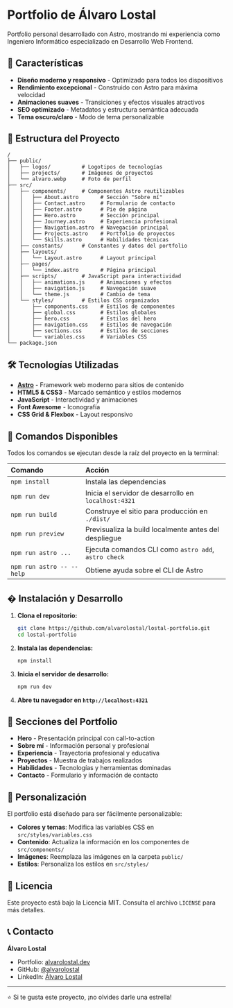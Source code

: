 # Portfolio de Álvaro Lostal

Portfolio personal desarrollado con Astro, mostrando mi experiencia como Ingeniero Informático especializado en Desarrollo Web Frontend.

## 🌟 Características

- **Diseño moderno y responsivo** - Optimizado para todos los dispositivos
- **Rendimiento excepcional** - Construido con Astro para máxima velocidad
- **Animaciones suaves** - Transiciones y efectos visuales atractivos
- **SEO optimizado** - Metadatos y estructura semántica adecuada
- **Tema oscuro/claro** - Modo de tema personalizable

## 🚀 Estructura del Proyecto

```text
/
├── public/
│   ├── logos/          # Logotipos de tecnologías
│   ├── projects/       # Imágenes de proyectos
│   └── alvaro.webp     # Foto de perfil
├── src/
│   ├── components/     # Componentes Astro reutilizables
│   │   ├── About.astro       # Sección "Sobre mí"
│   │   ├── Contact.astro     # Formulario de contacto
│   │   ├── Footer.astro      # Pie de página
│   │   ├── Hero.astro        # Sección principal
│   │   ├── Journey.astro     # Experiencia profesional
│   │   ├── Navigation.astro  # Navegación principal
│   │   ├── Projects.astro    # Portfolio de proyectos
│   │   └── Skills.astro      # Habilidades técnicas
│   ├── constants/      # Constantes y datos del portfolio
│   ├── layouts/
│   │   └── Layout.astro      # Layout principal
│   ├── pages/
│   │   └── index.astro       # Página principal
│   ├── scripts/        # JavaScript para interactividad
│   │   ├── animations.js     # Animaciones y efectos
│   │   ├── navigation.js     # Navegación suave
│   │   └── theme.js          # Cambio de tema
│   └── styles/         # Estilos CSS organizados
│       ├── components.css    # Estilos de componentes
│       ├── global.css        # Estilos globales
│       ├── hero.css          # Estilos del hero
│       ├── navigation.css    # Estilos de navegación
│       ├── sections.css      # Estilos de secciones
│       └── variables.css     # Variables CSS
└── package.json
```

## 🛠️ Tecnologías Utilizadas

- **[Astro](https://astro.build/)** - Framework web moderno para sitios de contenido
- **HTML5 & CSS3** - Marcado semántico y estilos modernos
- **JavaScript** - Interactividad y animaciones
- **Font Awesome** - Iconografía
- **CSS Grid & Flexbox** - Layout responsivo

## 🧞 Comandos Disponibles

Todos los comandos se ejecutan desde la raíz del proyecto en la terminal:

| Comando                   | Acción                                                      |
| :------------------------ | :---------------------------------------------------------- |
| `npm install`             | Instala las dependencias                                    |
| `npm run dev`             | Inicia el servidor de desarrollo en `localhost:4321`       |
| `npm run build`           | Construye el sitio para producción en `./dist/`            |
| `npm run preview`         | Previsualiza la build localmente antes del despliegue      |
| `npm run astro ...`       | Ejecuta comandos CLI como `astro add`, `astro check`       |
| `npm run astro -- --help` | Obtiene ayuda sobre el CLI de Astro                        |

## � Instalación y Desarrollo

1. **Clona el repositorio:**
   ```bash
   git clone https://github.com/alvarolostal/lostal-portfolio.git
   cd lostal-portfolio
   ```

2. **Instala las dependencias:**
   ```bash
   npm install
   ```

3. **Inicia el servidor de desarrollo:**
   ```bash
   npm run dev
   ```

4. **Abre tu navegador en `http://localhost:4321`**

## 📱 Secciones del Portfolio

- **Hero** - Presentación principal con call-to-action
- **Sobre mí** - Información personal y profesional
- **Experiencia** - Trayectoria profesional y educativa
- **Proyectos** - Muestra de trabajos realizados
- **Habilidades** - Tecnologías y herramientas dominadas
- **Contacto** - Formulario y información de contacto

## 🎨 Personalización

El portfolio está diseñado para ser fácilmente personalizable:

- **Colores y temas**: Modifica las variables CSS en `src/styles/variables.css`
- **Contenido**: Actualiza la información en los componentes de `src/components/`
- **Imágenes**: Reemplaza las imágenes en la carpeta `public/`
- **Estilos**: Personaliza los estilos en `src/styles/`

## 📄 Licencia

Este proyecto está bajo la Licencia MIT. Consulta el archivo `LICENSE` para más detalles.

## 📞 Contacto

**Álvaro Lostal**
- Portfolio: [alvarolostal.dev](https://lostal.dev)
- GitHub: [@alvarolostal](https://github.com/alvarolostal)
- LinkedIn: [Álvaro Lostal](https://linkedin.com/in/alvarolostal)

---

⭐ Si te gusta este proyecto, ¡no olvides darle una estrella!
